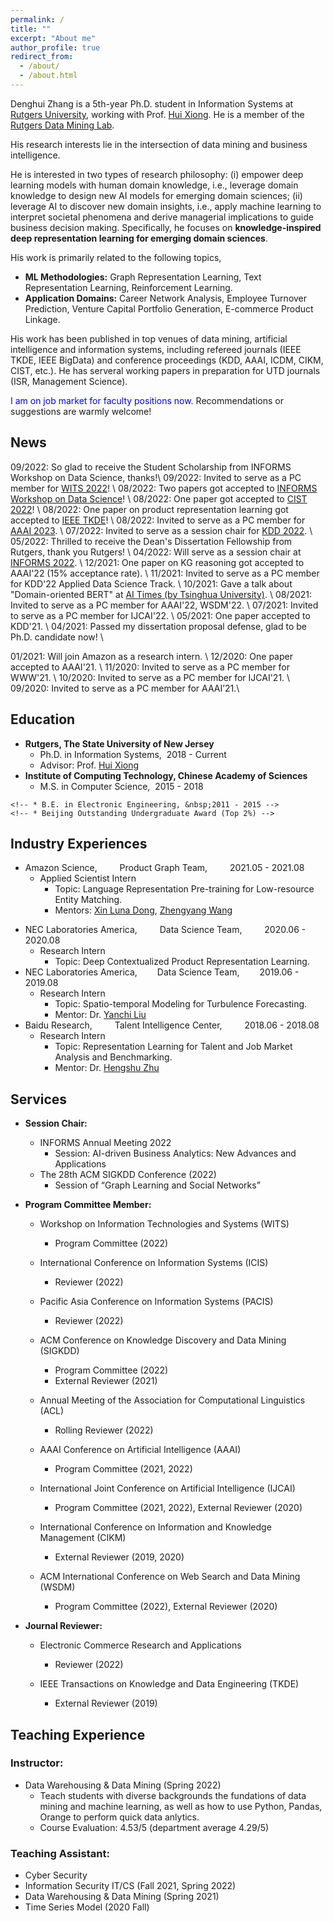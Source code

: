 ```yaml
---
permalink: /
title: ""
excerpt: "About me"
author_profile: true
redirect_from: 
  - /about/
  - /about.html
---
```


<!-- Greetings! I am Denghui Zhang. -->

Denghui Zhang is a 5th-year Ph.D. student in Information Systems at [Rutgers University](https://en.wikipedia.org/wiki/Rutgers_University#Rankings), working with Prof. [Hui Xiong](https://scholar.google.com.hk/citations?hl=zh-CN&user=cVDF1tkAAAAJ&view_op=list_works&sortby=pubdate). He is a member of the [Rutgers Data Mining Lab](http://datamining.rutgers.edu/CDMBA/). 
<!-- My research interests mostly lie in self-supervised representation learning, i.e., automating feature learning from data with little annotation effort by designing customized self-supervised tasks. 
With the emergence of domain-oriented data and tasks, we are interested to incorporate human heuristic domain knowledge into the process of learning representations, so to a build "human + AI" system to tackle very specific challenges in multiple domains.
Interesting domain applications we concerned include: graph representation for talent intelligence, domain-oriented language representation, etc. -->

<!-- My research interests lie  -->
<!-- His research interests lies in the intersection of data mining and business intelligence. -->
His research interests lie in the intersection of data mining and business intelligence.
<!-- He is fascinated with two application domains, i.e., business and management, in which he studies problems including online labor market analysis, career transition pattern mining, intelligent job benchmarking, post-M&A turnover prediction, Venture Capital strategy optimization, e-commerce product linkage, e-commerce text analysis, etc. -->
He is interested in two types of research philosophy: (i) empower deep learning models with human domain knowledge, i.e., leverage domain knowledge to design new AI models for emerging domain sciences; (ii) leverage AI to discover new domain insights, i.e., apply machine learning to interpret societal phenomena and derive managerial implications to guide business decision making.
Specifically, he focuses on **knowledge-inspired deep representation learning for emerging domain sciences**.
<!-- From machine learing methodology perspective, he studies graph representation learning, self-supervised learning, reinforcement learning, large-scale language models, as well as their adaptation to business and management domains. -->
<!-- In terms of applications, he studies real-world problems including online professional network analysis, post-M&A turnover prediction, Venture Capital strategy optimization, e-commerce product linkage and text analysis, etc.  -->
His work is primarily related to the following topics,
-  **ML Methodologies:** Graph Representation Learning, Text Representation Learning, Reinforcement Learning.  
-  **Application Domains:** Career Network Analysis, Employee Turnover Prediction, Venture Capital Portfolio Generation, E-commerce Product Linkage. 
<!-- His general research agenda is incorporating domain knowledge to design new AI models to improve their predictive power; applying data mining techniques to understand economic phenomena and discover domain insights that provide business values. -->

His work has been published in top venues of data mining, artificial intelligence and information systems, including refereed journals (IEEE TKDE, IEEE BigData) and conference proceedings (KDD, AAAI, ICDM, CIKM, CIST, etc.). He has serveral working papers in preparation for UTD journals (ISR, Management Science).

<span style="color: blue;">I am on job market for faculty positions now. </span>Recommendations or suggestions are warmly welcome!

News
------
09/2022: So glad to receive the Student Scholarship from INFORMS Workshop on Data Science, thanks!\\
09/2022: Invited to serve as a PC member for [WITS 2022](https://witsconf.org/wits2022-call-for-papers/)! \\
08/2022: Two papers got accepted to [INFORMS Workshop on Data Science](https://blogs.ubc.ca/datascience2022/)! \\
08/2022: One paper got accepted to [CIST 2022](https://sites.google.com/view/cist2022/home?authuser=0)! \\
08/2022: One paper on product representation learning got accepted to [IEEE TKDE](https://ieeexplore.ieee.org/xpl/RecentIssue.jsp?punumber=69)! \\
08/2022: Invited to serve as a PC member for [AAAI 2023](https://aaai.org/Conferences/AAAI-23/). \\
07/2022: Invited to serve as a session chair for [KDD 2022](https://kdd.org/kdd2022/index.html). \\
05/2022: Thrilled to receive the Dean's Dissertation Fellowship from Rutgers, thank you Rutgers! \\
04/2022: Will serve as a session chair at [INFORMS 2022](https://meetings.informs.org/wordpress/indianapolis2022/). \\
12/2021: One paper on KG reasoning got accepted to AAAI'22 (15% acceptance rate). \\
11/2021: Invited to serve as a PC member for KDD'22 Applied Data Science Track. \\
10/2021: Gave a talk about "Domain-oriented BERT" at [AI Times (by Tsinghua University)](https://www.bilibili.com/video/BV11q4y197Qr?spm_id_from=333.999.0.0). \\
08/2021: Invited to serve as a PC member for AAAI'22, WSDM'22. \\
07/2021: Invited to serve as a PC member for IJCAI'22. \\
05/2021: One paper accepted to KDD'21. \\
04/2021: Passed my dissertation proposal defense, glad to be Ph.D. candidate now! \\
<!-- 01/2021: Will join Amazon as a research intern working with Dr. [Xin Luna Dong](http://lunadong.com/) and Dr. [Zhengyang Wang](https://zhengyang-wang.github.io/). \\ -->
<!-- 01/2021: Will join Amazon as a research intern working with Dr. [Xin Luna Dong](http://lunadong.com/), [Hao Wei], [Zhengyang Wang](https://zhengyang-wang.github.io/). \\ -->
01/2021: Will join Amazon as a research intern. \\
12/2020: One paper accepted to AAAI'21. \\
11/2020: Invited to serve as a PC member for WWW'21. \\
10/2020: Invited to serve as a PC member for IJCAI'21. \\
09/2020: Invited to serve as a PC member for AAAI’21.\\
<!-- 09/2020 New preprint is out! [E-BERT: A Phrase and Product Knowledge Enhanced Language Model for E-commerce](https://arxiv.org/pdf/2009.02835.pdf) -->

Education
------
<!-- ### Education -->
  * **Rutgers, The State University of New Jersey**
    * Ph.D. in Information Systems, &nbsp;2018 - Current
    * Advisor: Prof. [Hui Xiong](http://datamining.rutgers.edu/) 
  * **Institute of Computing Technology, Chinese Academy of Sciences**
    * M.S. in Computer Science, &nbsp;2015 - 2018
    <!-- * Advisor: Prof. [Jun Xu](https://scholar.google.com/citations?user=su14mcEAAAAJ&hl=enl)  -->
  <!-- * **University of Science and Technology Beijing** -->
    <!-- * B.E. in Electronic Engineering, &nbsp;2011 - 2015 -->
    <!-- * Beijing Outstanding Undergraduate Award (Top 2%) -->

<!-- Publications
 -->



Industry Experiences
------
<!-- * Amazon Science,   &emsp;&emsp;  2021.05 - 2021.08 -->
* Amazon Science,   &emsp;&emsp; Product Graph Team, &emsp;&emsp; 2021.05 - 2021.08
  * Applied Scientist Intern
    * Topic: Language Representation Pre-training for Low-resource Entity Matching.
    * Mentors: [Xin Luna Dong](https://scholar.google.com/citations?user=uGsKvHoAAAAJ&hl=en), [Zhengyang Wang](https://scholar.google.com/citations?user=A4fNBtEAAAAJ)
<!-- * NEC Laboratories America,    &emsp;&emsp; Research Intern, &emsp;&emsp;    2020.06 - 2020.08 -->
* NEC Laboratories America, &emsp;&emsp; Data Science Team, &emsp;&emsp; 2020.06 - 2020.08
  * Research Intern   
    * Topic: Deep Contextualized Product Representation Learning.
* NEC Laboratories America, &emsp;&emsp;Data Science Team,&emsp;&emsp;   2019.06 - 2019.08
  * Research Intern
    * Topic: Spatio-temporal Modeling for Turbulence Forecasting.
    * Mentor: Dr. [Yanchi Liu](https://scholar.google.com.hk/citations?hl=zh-CN&user=faLmr-YAAAAJ&view_op=list_works&sortby=pubdate) 
* Baidu Research,     &emsp;&emsp; Talent Intelligence Center, &emsp;&emsp;    2018.06 - 2018.08
  * Research Intern
    * Topic: Representation Learning for Talent and Job Market Analysis and Benchmarking.
    * Mentor: Dr. [Hengshu Zhu](https://scholar.google.com/citations?user=55MQBzYAAAAJ&hl=en) 

Services
------
<!-- PC Member: ACL'2022, AAAI'22, IJCAI'22, WSDM'22, WWW'21, IJCAI'21, AAAI'21.\\
External/Sub Reviewer: KDD 2021, WSDM 2020, CIKM 2020, IJCAI 2020, CIKM 2019, TKDE 2019. -->
* **Session Chair:**
  - INFORMS Annual Meeting 2022
    - Session: AI-driven Business Analytics: New Advances and Applications
  - The 28th ACM SIGKDD Conference (2022)
    - Session of “Graph Learning and Social Networks”

* **Program Committee Member:**
  - Workshop on Information Technologies and Systems (WITS)
    - Program Committee (2022)
  
  - International Conference on Information Systems (ICIS)
    - Reviewer (2022)

  - Pacific Asia Conference on Information Systems (PACIS)
    - Reviewer (2022)

  - ACM Conference on Knowledge Discovery and Data Mining (SIGKDD)
    - Program Committee (2022)
    - External Reviewer (2021)

  - Annual Meeting of the Association for Computational Linguistics (ACL)
    - Rolling Reviewer (2022)

  - AAAI Conference on Artificial Intelligence (AAAI)
    - Program Committee (2021, 2022)

  - International Joint Conference on Artificial Intelligence (IJCAI)
    - Program Committee (2021, 2022), External Reviewer (2020)

  - International Conference on Information and Knowledge Management (CIKM)
    - External Reviewer (2019, 2020)

  - ACM International Conference on Web Search and Data Mining (WSDM)
    - Program Committee (2022), External Reviewer (2020)


* **Journal Reviewer:**
  - Electronic Commerce Research and Applications
    - Reviewer (2022)

  - IEEE Transactions on Knowledge and Data Engineering (TKDE)
    - External Reviewer (2019)

Teaching Experience
------
### **Instructor:**

<!-- - 29:623:335:01, Data Warehousing & Data Mining (Spring 2022) -->
- Data Warehousing & Data Mining (Spring 2022)
  - Teach students with diverse backgrounds the fundations of data mining and machine learning, as well as how to use Python, Pandas, Orange to perform quick data anlytics.
  - Course Evaluation: 4.53/5 (department average 4.29/5)

### **Teaching Assistant:**
<!-- - 29:623:335:01, Data Warehousing & Data Mining (Spring 2021)
- 33:136:485:02, Time Series Model (2020 Fall) -->
- Cyber Security
- Information Security IT/CS (Fall 2021, Spring 2022)
- Data Warehousing & Data Mining (Spring 2021)
- Time Series Model (2020 Fall)

